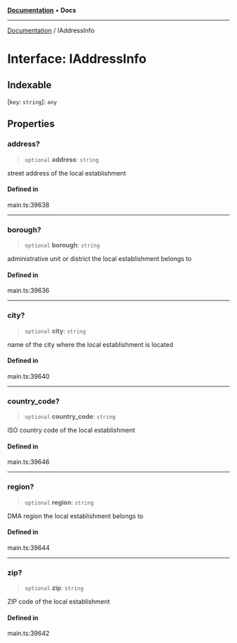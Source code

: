 [**Documentation**](../README.md) • **Docs**

***

[Documentation](../globals.md) / IAddressInfo

# Interface: IAddressInfo

## Indexable

 \[`key`: `string`\]: `any`

## Properties

### address?

> `optional` **address**: `string`

street address of the local establishment

#### Defined in

main.ts:39638

***

### borough?

> `optional` **borough**: `string`

administrative unit or district the local establishment belongs to

#### Defined in

main.ts:39636

***

### city?

> `optional` **city**: `string`

name of the city where the local establishment is located

#### Defined in

main.ts:39640

***

### country\_code?

> `optional` **country\_code**: `string`

ISO country code of the local establishment

#### Defined in

main.ts:39646

***

### region?

> `optional` **region**: `string`

DMA region the local establishment belongs to

#### Defined in

main.ts:39644

***

### zip?

> `optional` **zip**: `string`

ZIP code of the local establishment

#### Defined in

main.ts:39642
